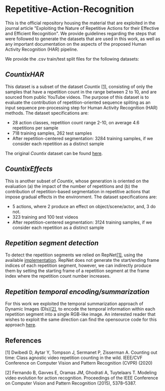 # Repetitive-Action-Recognition
This is the official repository housing the material that are exploited in the journal article "Exploiting the Nature of Repetitive Actions for their Effective and Efficient Recognition". We provide guidelines regarding the steps that were followed to generate the datasets that are used in this work, as well as any important documentation on the aspects of the proposed Human Activity Recognition (HAR) pipeline.

We provide the .csv train/test split files for the following datasets:

## _CountixHAR_

This dataset is a subset of the dataset _Countix_  [[1]](#1), consisting of only the samples that have a repetition count in the range between 2 to 10, and are sourced from public YouTube videos. The purpose of this dataset is to evaluate the contribution of repetition-oriented sequence spliting as an input sequence pre-processing step for Human Activity Recognition (HAR) methods. The dataset specifications are:

- 28 action classes, repetition count range 2-10, on average 4.6 repetitions per sample
- 718 training samples, 262 test samples
- After repetition-centered segmentation: 3284 training samples, if we consider each repetition as a distinct sample


The original _Countix_ dataset can be found [here](https://sites.google.com/view/repnet).

## _CountixEffects_

This is another subset of _Countix_, whose generation is oriented on the evaluation (a) the impact of the number of repetitions and (b) the contribution of repetition-based segmentation in repetitive actions that impose gradual effects in the environment. The dataset specifications are:

- 5 actions, where 2 produce an effect on object/scene/actor, and, 3 do not.
- 323 training and 100 test videos
- After repetition-centered segmentation: 3124 training samples, if we consider each repetition as a distinct sample


##
## _Repetition segment detection_

To detect the repetition segments we relied on RepNet[[1]](#1), using the available [implementation](https://colab.research.google.com/github/google-research/google-research/blob/master/repnet/repnet_colab.ipynb). RepNet does not generate the start/ending frame indices of each repetition segment, however, we can indirectly produce them by setting the starting frame of a repetition segment at the frame index where the repetition count number increases.

##  _Repetition temporal encoding/summarization_
For this work we exploited the temporal summarization approach of Dynamic Images (DIs)[[2]](#2), to encode the temporal information within each repetition segment into a single RGB-like image. An interested reader that wishes to exploit the same direction can find the opensource code for this approach [here](https://colab.research.google.com/github/google-research/google-research/blob/master/repnet/repnet_colab.ipynb).


## References
<a id="1">[1]</a> 
Dwibedi D, Aytar Y, Tompson J, Sermanet P, Zisserman A. Counting out time: Class agnostic video repetition counting in the wild. IEEE/CVF Conference on Computer Vision and Pattern Recognition (CVPR) (2020)

<a id="2">[2]</a> 
Fernando B, Gavves E, Oramas JM, Ghodrati A, Tuytelaars T. Modeling video evolution for action recognition. Proceedings of the IEEE Conference on Computer Vision and Pattern Recognition (2015), 5378–5387.
